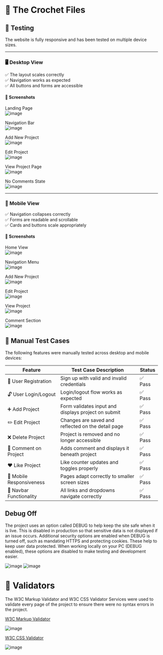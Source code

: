 # 🧶 The Crochet Files

## 🧪 Testing

The website is fully responsive and has been tested on multiple device sizes.

---

### 🖥️ Desktop View

✅ The layout scales correctly  
✅ Navigation works as expected  
✅ All buttons and forms are accessible  

#### 📸 Screenshots

 Landing Page  
  ![image](docs/landing-page.png)

 Navigation Bar  
  ![image](docs/navbar.png)

 Add New Project  
  ![image](docs/add-page.png)

 Edit Project  
  ![image](docs/edit-page.png)

 View Project Page  
  ![image](docs/project-page.png)

 No Comments State  
  ![image](docs/no-comment.png)

---

### 📱 Mobile View

✅ Navigation collapses correctly  
✅ Forms are readable and scrollable  
✅ Cards and buttons scale appropriately  

#### 📸 Screenshots

 Home View  
  ![image](docs/mobile-home-view.png)

 Navigation Menu  
  ![image](docs/mob-nav.png)

 Add New Project  
  ![image](docs/mob-new-pat.png)

 Edit Project  
  ![image](docs/mob-edit.png)

 View Project  
  ![image](docs/mob-view.png)

 Comment Section  
  ![image](docs/mob-com.png)

## 🧪 Manual Test Cases

The following features were manually tested across desktop and mobile devices:

| Feature                   | Test Case Description                                  | Status   |
|---------------------------|--------------------------------------------------------|----------|
| 🔐 User Registration      | Sign up with valid and invalid credentials             | ✅ Pass   |
| 🔓 User Login/Logout      | Login/logout flow works as expected                    | ✅ Pass   |
| ➕ Add Project             | Form validates input and displays project on submit    | ✅ Pass   |
| ✏️ Edit Project           | Changes are saved and reflected on the detail page     | ✅ Pass   |
| ❌ Delete Project         | Project is removed and no longer accessible            | ✅ Pass   |
| 💬 Comment on Project     | Adds comment and displays it beneath project           | ✅ Pass   |
| ❤️ Like Project           | Like counter updates and toggles properly              | ✅ Pass   |
| 📱 Mobile Responsiveness  | Pages adapt correctly to smaller screen sizes          | ✅ Pass   |
| 🧭 Navbar Functionality   | All links and dropdowns navigate correctly             | ✅ Pass   |

## Debug Off

The project uses an option called DEBUG to help keep the site safe when it is live. This is disabled in production so that sensitive data is not displayed if an issue occurs. Additional security options are enabled when DEBUG is turned off, such as mandating HTTPS and protecting cookies. These help to keep user data protected. When working locally on your PC (DEBUG enabled), these options are disabled to make testing and development easier.

![image](docs/debug-two.png) ![image](docs/debug-one.png)

# 🧰 Validators

The W3C Markup Validator and W3C CSS Validator Services were used to validate every page of the project to ensure there were no syntax errors in the project.

[W3C Markup Validator](https://jigsaw.w3.org/css-validator/#validate_by_input)

![image](docs/base-html-vali.png)

[W3C CSS Validator](https://jigsaw.w3.org/css-validator/#validate_by_input)

![image](docs/css-vail.png)

